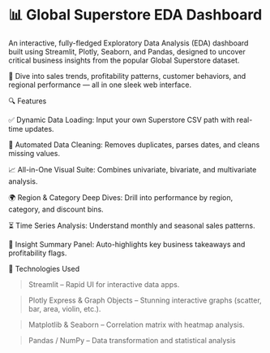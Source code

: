 # 📊 Global Superstore EDA Dashboard

An interactive, fully-fledged Exploratory Data Analysis (EDA) dashboard built using Streamlit, Plotly, Seaborn, and Pandas, designed to uncover critical business insights from the popular Global Superstore dataset.

🚀 Dive into sales trends, profitability patterns, customer behaviors, and regional performance — all in one sleek web interface.


🔍 Features

✅ Dynamic Data Loading: Input your own Superstore CSV path with real-time updates.

🧹 Automated Data Cleaning: Removes duplicates, parses dates, and cleans missing values.

📈 All-in-One Visual Suite: Combines univariate, bivariate, and multivariate analysis.

🌍 Region & Category Deep Dives: Drill into performance by region, category, and discount bins.

⏳ Time Series Analysis: Understand monthly and seasonal sales patterns.

🎯 Insight Summary Panel: Auto-highlights key business takeaways and profitability flags.


🧠 Technologies Used

> Streamlit – Rapid UI for interactive data apps.

> Plotly Express & Graph Objects – Stunning interactive graphs (scatter, bar, area, violin, etc.).

> Matplotlib & Seaborn – Correlation matrix with heatmap analysis.

> Pandas / NumPy – Data transformation and statistical analysis
